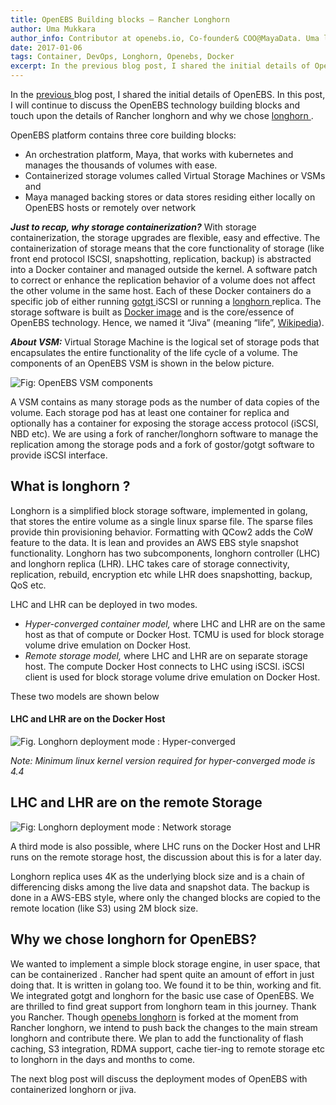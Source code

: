 ```yaml
---
title: OpenEBS Building blocks — Rancher Longhorn
author: Uma Mukkara
author_info: Contributor at openebs.io, Co-founder& COO@MayaData. Uma led product development in the early days of MayaData (CloudByte).
date: 2017-01-06
tags: Container, DevOps, Longhorn, Openebs, Docker
excerpt: In the previous blog post, I shared the initial details of OpenEBS. In this post, I will continue to discuss the OpenEBS technology building blocks and touch upon the details of Rancher longhorn and why we chose longhorn .
---
```


In the [previous ](https://blog.openebs.io/openebs-the-containerized-storage-f76e394a9543#.vaquo22zw)blog post, I shared the initial details of OpenEBS. In this post, I will continue to discuss the OpenEBS technology building blocks and touch upon the details of Rancher longhorn and why we chose [longhorn ](https://github.com/rancher/longhorn).

OpenEBS platform contains three core building blocks:

- An orchestration platform, Maya, that works with kubernetes and manages the thousands of volumes with ease.
- Containerized storage volumes called Virtual Storage Machines or VSMs and
- Maya managed backing stores or data stores residing either locally on OpenEBS hosts or remotely over network

***Just to recap, why storage containerization?*** With storage containerization, the storage upgrades are flexible, easy and effective. The containerization of storage means that the core functionality of storage (like front end protocol ISCSI, snapshotting, replication, backup) is abstracted into a Docker container and managed outside the kernel. A software patch to correct or enhance the replication behavior of a volume does not affect the other volume in the same host. Each of these Docker containers do a specific job of either running [gotgt ](https://github.com/gostor/gotgt)iSCSI or running a [longhorn ](https://github.com/rancher/longhorn)replica. The storage software is built as [Docker image](https://hub.docker.com/r/openebs/jiva/) and is the core/essence of OpenEBS technology. Hence, we named it “Jiva” (meaning “life”, [Wikipedia](https://en.wikipedia.org/wiki/Jiva)).

***About VSM:*** Virtual Storage Machine is the logical set of storage pods that encapsulates the entire functionality of the life cycle of a volume. The components of an OpenEBS VSM is shown in the below picture.

![Fig: OpenEBS VSM components](https://cdn-images-1.medium.com/max/800/1*-Bl0JyjyNdVe_bp6YI-n6w.png)

A VSM contains as many storage pods as the number of data copies of the volume. Each storage pod has at least one container for replica and optionally has a container for exposing the storage access protocol (iSCSI, NBD etc). We are using a fork of rancher/longhorn software to manage the replication among the storage pods and a fork of gostor/gotgt software to provide iSCSI interface.

## What is longhorn ?

Longhorn is a simplified block storage software, implemented in golang, that stores the entire volume as a single linux sparse file. The sparse files provide thin provisioning behavior. Formatting with QCow2 adds the CoW feature to the data. It is lean and provides an AWS EBS style snapshot functionality. Longhorn has two subcomponents, longhorn controller (LHC) and longhorn replica (LHR). LHC takes care of storage connectivity, replication, rebuild, encryption etc while LHR does snapshotting, backup, QoS etc.

LHC and LHR can be deployed in two modes.

- *Hyper-converged container model,* where LHC and LHR are on the same host as that of compute or Docker Host. TCMU is used for block storage volume drive emulation on Docker Host.
- *Remote storage model,* where LHC and LHR are on separate storage host. The compute Docker Host connects to LHC using iSCSI. iSCSI client is used for block storage volume drive emulation on Docker Host.

These two models are shown below

#### LHC and LHR are on the Docker Host
![Fig. Longhorn deployment mode : Hyper-converged](https://cdn-images-1.medium.com/max/800/1*nlswAfJqgqaWRJpKYLr_jA.png)

*Note: Minimum linux kernel version required for hyper-converged mode is 4.4*

## LHC and LHR are on the remote Storage
![Fig: Longhorn deployment mode : Network storage](https://cdn-images-1.medium.com/max/800/1*wB_PG-Y_jZm8lMmSzKJAww.png)

A third mode is also possible, where LHC runs on the Docker Host and LHR runs on the remote storage host, the discussion about this is for a later day.

Longhorn replica uses 4K as the underlying block size and is a chain of differencing disks among the live data and snapshot data. The backup is done in a AWS-EBS style, where only the changed blocks are copied to the remote location (like S3) using 2M block size.

## Why we chose longhorn for OpenEBS?

We wanted to implement a simple block storage engine, in user space, that can be containerized . Rancher had spent quite an amount of effort in just doing that. It is written in golang too. We found it to be thin, working and fit. We integrated gotgt and longhorn for the basic use case of OpenEBS. We are thrilled to find great support from longhorn team in this journey. Thank you Rancher. Though [openebs longhorn](https://github.com/openebs/longhorn) is forked at the moment from Rancher longhorn, we intend to push back the changes to the main stream longhorn and contribute there. We plan to add the functionality of flash caching, S3 integration, RDMA support, cache tier-ing to remote storage etc to longhorn in the days and months to come.

The next blog post will discuss the deployment modes of OpenEBS with containerized longhorn or jiva.
